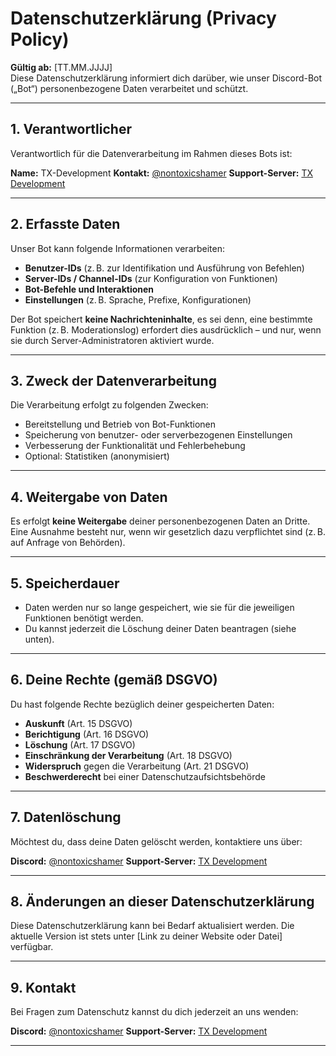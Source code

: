 # Datenschutzerklärung (Privacy Policy)

**Gültig ab:** [TT.MM.JJJJ]  
Diese Datenschutzerklärung informiert dich darüber, wie unser Discord-Bot („Bot“) personenbezogene Daten verarbeitet und schützt.

---

## 1. Verantwortlicher

Verantwortlich für die Datenverarbeitung im Rahmen dieses Bots ist:

**Name:** TX-Development
**Kontakt:** [@nontoxicshamer](https://discord.com/users/800387017850224660)
**Support-Server:** [TX Development](https://discord.gg/FrMsAVnXRA)

---

## 2. Erfasste Daten

Unser Bot kann folgende Informationen verarbeiten:

- **Benutzer-IDs** (z. B. zur Identifikation und Ausführung von Befehlen)
- **Server-IDs / Channel-IDs** (zur Konfiguration von Funktionen)
- **Bot-Befehle und Interaktionen**
- **Einstellungen** (z. B. Sprache, Prefixe, Konfigurationen)

Der Bot speichert **keine Nachrichteninhalte**, es sei denn, eine bestimmte Funktion (z. B. Moderationslog) erfordert dies ausdrücklich – und nur, wenn sie durch Server-Administratoren aktiviert wurde.

---

## 3. Zweck der Datenverarbeitung

Die Verarbeitung erfolgt zu folgenden Zwecken:

- Bereitstellung und Betrieb von Bot-Funktionen
- Speicherung von benutzer- oder serverbezogenen Einstellungen
- Verbesserung der Funktionalität und Fehlerbehebung
- Optional: Statistiken (anonymisiert)

---

## 4. Weitergabe von Daten

Es erfolgt **keine Weitergabe** deiner personenbezogenen Daten an Dritte.  
Eine Ausnahme besteht nur, wenn wir gesetzlich dazu verpflichtet sind (z. B. auf Anfrage von Behörden).

---

## 5. Speicherdauer

- Daten werden nur so lange gespeichert, wie sie für die jeweiligen Funktionen benötigt werden.
- Du kannst jederzeit die Löschung deiner Daten beantragen (siehe unten).

---

## 6. Deine Rechte (gemäß DSGVO)

Du hast folgende Rechte bezüglich deiner gespeicherten Daten:

- **Auskunft** (Art. 15 DSGVO)
- **Berichtigung** (Art. 16 DSGVO)
- **Löschung** (Art. 17 DSGVO)
- **Einschränkung der Verarbeitung** (Art. 18 DSGVO)
- **Widerspruch** gegen die Verarbeitung (Art. 21 DSGVO)
- **Beschwerderecht** bei einer Datenschutzaufsichtsbehörde

---

## 7. Datenlöschung

Möchtest du, dass deine Daten gelöscht werden, kontaktiere uns über:

**Discord:** [@nontoxicshamer](https://discord.com/users/800387017850224660)
**Support-Server:** [TX Development](https://discord.gg/FrMsAVnXRA)

---

## 8. Änderungen an dieser Datenschutzerklärung

Diese Datenschutzerklärung kann bei Bedarf aktualisiert werden.
Die aktuelle Version ist stets unter [Link zu deiner Website oder Datei] verfügbar.

---

## 9. Kontakt

Bei Fragen zum Datenschutz kannst du dich jederzeit an uns wenden:

**Discord:** [@nontoxicshamer](https://discord.com/users/800387017850224660)
**Support-Server:** [TX Development](https://discord.gg/FrMsAVnXRA)

---
